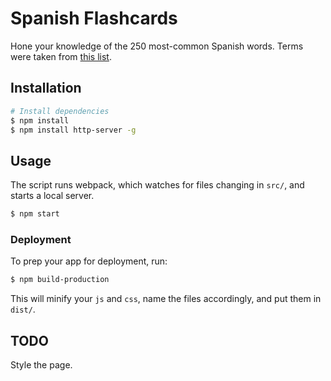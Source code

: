 # Spanish Flashcards
Hone your knowledge of the 250 most-common Spanish words. Terms were taken from [this list](https://www.happyhourspanish.com/learning-efficiently-start-with-the-250-most-common-spanish-words/).

## Installation
```sh
# Install dependencies
$ npm install
$ npm install http-server -g
```

## Usage
The script runs webpack, which watches for files changing in `src/`, and starts a local server.
```sh
$ npm start
```

### Deployment
To prep your app for deployment, run:
```sh
$ npm build-production
```
This will minify your `js` and `css`, name the files accordingly, and put them in `dist/`.

## TODO
Style the page.
